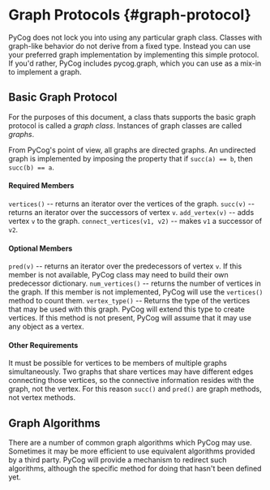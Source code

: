 Graph Protocols   {#graph-protocol}
===============

PyCog does not lock you into using any particular graph class.  Classes with graph-like behavior do not derive from a fixed type.  Instead you can use your preferred graph implementation by implementing this simple protocol.  If you'd rather, PyCog includes pycog.graph, which you can use as a mix-in to implement a graph.

Basic Graph Protocol
--------------------

For the purposes of this document, a class thats supports the basic graph protocol is called a _graph class_.  Instances of graph classes are called _graphs_.

From PyCog's point of view, all graphs are directed graphs.  An undirected graph is implemented by imposing the property that if `succ(a) == b`, then `succ(b) == a`.

#### Required Members

`vertices()` -- returns an iterator over the vertices of the graph.
`succ(v)` -- returns an iterator over the successors of vertex `v`.
`add_vertex(v)` -- adds vertex `v` to the graph.
`connect_vertices(v1, v2)` -- makes `v1` a successor of `v2`.

#### Optional Members

`pred(v)` -- returns an iterator over the predecessors of vertex `v`.  If this member is not available, PyCog class may need to build their own predecessor dictionary.
`num_vertices()` -- returns the number of vertices in the graph.  If this member is not implemented, PyCog will use the `vertices()` method to count them.
`vertex_type()` -- Returns the type of the vertices that may be used with this graph.  PyCog will extend this type to create vertices.  If this method is not present, PyCog will assume that it may use any object as a vertex.

#### Other Requirements

It must be possible for vertices to be members of multiple graphs simultaneously.  Two graphs that share vertices may have different edges connecting those vertices, so the connective information resides with the graph, not the vertex.  For this reason `succ()` and `pred()` are graph methods, not vertex methods.

Graph Algorithms
----------------

There are a number of common graph algorithms which PyCog may use.  Sometimes it may be more efficient to use equivalent algorithms provided by a third party.  PyCog will provide a mechanism to redirect such algorithms, although the specific method for doing that hasn't been defined yet.




